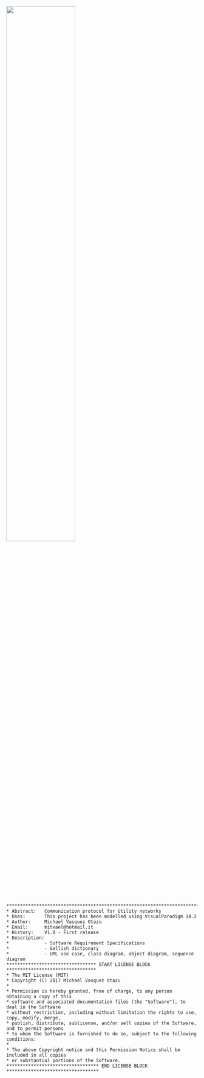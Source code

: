 <p align="left">
<img width="60%" height="60%" src="https://www.loxone.com/enus/wp-content/uploads/sites/13/2016/12/IG_3d-house-everything-managed@2x-1.jpg">
</p>

    ***************************************************************************************
    * Abstract:   Communication protocol for Utility networks
    * Uses:       This project has been modelled using VisualParadigm 14.2
    * Author:     Michael Vasquez Otazu
    * Email:      mitxael@hotmail.it
    * History:    V1.0 - First release
    * Description:
    *             - Software Requirement Specifications
    *             - Gellish dictionary
    *             - UML use case, class diagram, object diagram, sequence diagram
    ********************************* START LICENSE BLOCK *********************************
    * The MIT License (MIT)
    * Copyright (C) 2017 Michael Vasquez Otazu
    *
    * Permission is hereby granted, free of charge, to any person obtaining a copy of this 
    * software and associated documentation files (the "Software"), to deal in the Software 
    * without restriction, including without limitation the rights to use, copy, modify, merge, 
    * publish, distribute, sublicense, and/or sell copies of the Software, and to permit persons 
    * to whom the Software is furnished to do so, subject to the following conditions:
    * 
    * The above Copyright notice and this Permission Notice shall be included in all copies 
    * or substantial portions of the Software.
    ********************************** END LICENSE BLOCK **********************************

